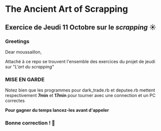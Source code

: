 The Ancient Art of Scrapping
==========

## Exercice de Jeudi 11 Octobre sur le *scrapping* :sunny:

### Greetings

<p>Dear moussaillon,</p>
<p>Attaché à ce repo se trouvent l'ensemble des exercices du projet de jeudi sur "<em>L'art du scrapping</em>"</p>
    

### MISE EN GARDE

Notez bien que les programmes pour dark_trade.rb et deputee.rb mettent respectivement <strong>7min</strong> et <strong>17min</strong> pour tourner avec une connection et un PC correctes
<p><strong>Pour gagner du temps lancez-les avant d'appeler</strong></p>

### Bonne correction ! :poop:
